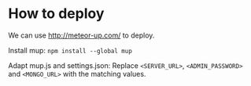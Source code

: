 # How to deploy

We can use http://meteor-up.com/ to deploy.

Install mup:
`npm install --global mup`

Adapt mup.js and settings.json:
Replace `<SERVER_URL>`, `<ADMIN_PASSWORD>` and `<MONGO_URL>` with the matching values.
